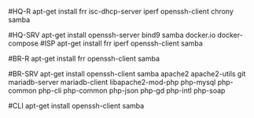 #HQ-R
apt-get install frr isc-dhcp-server iperf openssh-client chrony samba

#HQ-SRV
apt-get install openssh-server bind9 samba docker.io docker-compose
#ISP
apt-get install frr iperf openssh-client samba

#BR-R
apt-get install frr openssh-client samba

#BR-SRV
apt-get install openssh-client samba apache2 apache2-utils git mariadb-server mariadb-client libapache2-mod-php php-mysql php-common php-cli php-common php-json php-gd php-intl php-soap

#CLI
apt-get install openssh-client samba
